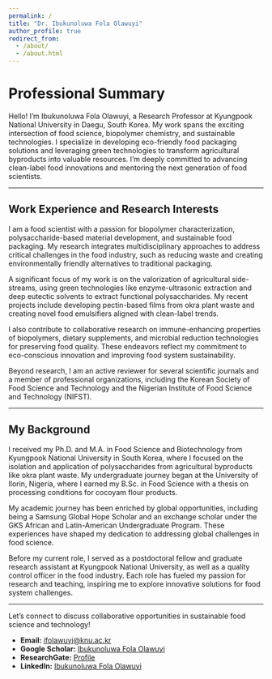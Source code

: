 ```yaml
---
permalink: /
title: "Dr. Ibukunoluwa Fola Olawuyi"
author_profile: true
redirect_from: 
  - /about/
  - /about.html
---
```


# Professional Summary

Hello! I’m Ibukunoluwa Fola Olawuyi, a Research Professor at Kyungpook National University in Daegu, South Korea. My work spans the exciting intersection of food science, biopolymer chemistry, and sustainable technologies. I specialize in developing eco-friendly food packaging solutions and leveraging green technologies to transform agricultural byproducts into valuable resources. I’m deeply committed to advancing clean-label food innovations and mentoring the next generation of food scientists.

---

## Work Experience and Research Interests

I am a food scientist with a passion for biopolymer characterization, polysaccharide-based material development, and sustainable food packaging. My research integrates multidisciplinary approaches to address critical challenges in the food industry, such as reducing waste and creating environmentally friendly alternatives to traditional packaging. 

A significant focus of my work is on the valorization of agricultural side-streams, using green technologies like enzyme-ultrasonic extraction and deep eutectic solvents to extract functional polysaccharides. My recent projects include developing pectin-based films from okra plant waste and creating novel food emulsifiers aligned with clean-label trends.  

I also contribute to collaborative research on immune-enhancing properties of biopolymers, dietary supplements, and microbial reduction technologies for preserving food quality. These endeavors reflect my commitment to eco-conscious innovation and improving food system sustainability.

Beyond research, I am an active reviewer for several scientific journals and a member of professional organizations, including the Korean Society of Food Science and Technology and the Nigerian Institute of Food Science and Technology (NIFST).

---

## My Background

I received my Ph.D. and M.A. in Food Science and Biotechnology from Kyungpook National University in South Korea, where I focused on the isolation and application of polysaccharides from agricultural byproducts like okra plant waste. My undergraduate journey began at the University of Ilorin, Nigeria, where I earned my B.Sc. in Food Science with a thesis on processing conditions for cocoyam flour products.

My academic journey has been enriched by global opportunities, including being a Samsung Global Hope Scholar and an exchange scholar under the GKS African and Latin-American Undergraduate Program. These experiences have shaped my dedication to addressing global challenges in food science.

Before my current role, I served as a postdoctoral fellow and graduate research assistant at Kyungpook National University, as well as a quality control officer in the food industry. Each role has fueled my passion for research and teaching, inspiring me to explore innovative solutions for food system challenges.

---

Let’s connect to discuss collaborative opportunities in sustainable food science and technology!  
- **Email:** ifolawuyi@knu.ac.kr  
- **Google Scholar:** [Ibukunoluwa Fola Olawuyi](https://scholar.google.co.kr/citations?hl=en&user=tc8mnJAAAAAJ)  
- **ResearchGate:** [Profile](https://www.researchgate.net/profile/Ibukunoluwa-Olawuyi)  
- **LinkedIn:** [Ibukunoluwa Fola Olawuyi](https://linkedin.com/in/ibukunoluwa-fola-olawuyi)  

